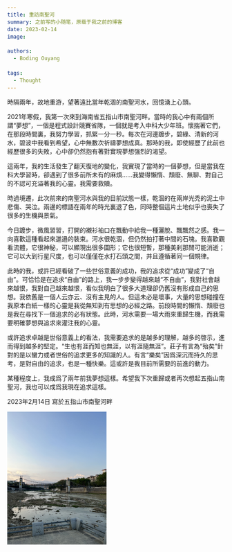 ```yaml
---
title: 重訪南聖河
summary: 之前写的小随笔，原载于我之前的博客
date: 2023-02-14
image:

authors:
  - Boding Ouyang

tags:
  - Thought
---
```


時隔兩年，故地重游，望著遠比當年乾涸的南聖河水，回憶湧上心頭。

2021年寒假，我第一次來到海南省五指山市南聖河畔。當時的我心中有兩個所謂“夢想”，一個是程式設計競賽省隊，一個就是考入中科大少年班。懷揣著它們，在那段時間裏，我努力學習，抓緊一分一秒。每次在河邊踱步，碧綠、清新的河水，碧波中我看到希望，心中無數次祈禱夢想成真。那時的我，即使經歷了此前也經歷很多的失敗，心中卻仍然抱有著對實現夢想强烈的渴望。

這兩年，我的生活發生了翻天復地的變化，我實現了當時的一個夢想，但是當我在科大學習時，卻遇到了很多前所未有的麻煩……我變得懶惰、頹廢、無聊、對自己的不認可充溢著我的心靈。我需要救贖。

時過境遷，此次前來的南聖河水與我的目前狀態一樣，乾涸的在兩岸光禿的泥土中悲傷、哭泣。兩邊的標語在兩年的時光裏退了色，同時整個這片土地似乎也喪失了很多的生機與景氣。

今日踱步，微風習習，打開的襯衫袖口在飄動中給我一種灑脫、飄飄然之感。我一向喜歡這種看起來邋遢的裝束。河水很乾涸，但仍然拍打著中間的石塊。我喜歡觀看流體，它很神秘，可以顯現出很多圖形；它也很短暫，那種美刹那閒可能消逝；它可以大到行星尺度，也可以僅僅在水打石頭之間，并且遵循著同一個規律。

此時的我，或許已經看破了一些世俗意義的成功，我的追求從“成功”變成了“自由”。可恰恰是在追求“自由”的路上，我一步步變得越來越“不自由”，我對社會越來越恨，我對自己越來越恨，看似我明白了很多大道理卻仍舊沒有形成自己的思想。我依舊是一個人云亦云、沒有主見的人。但這未必是壞事，大量的思想碰撞在我原本白紙一樣的心靈是我從無知到有思想的必經之路。前段時間的懶惰、頹廢也是我在尋找下一個追求的必有狀態。此時，河水需要一場大雨來重歸生機，而我需要明確夢想與追求來灌注我的心靈。

或許追求卓越是世俗意義上的看法，我需要追求的是越多的理解，越多的啓示，進而得到越多的堅定。“生也有涯而知也無涯，以有涯隨無涯”。莊子有言為“殆矣”針對的是以蠻力或者世俗的追求更多的知識的人。有言“樂矣”因爲深沉而持久的思考，是對自由的追求，也是一種快樂。這或許是我目前所需要的前進的動力。

某種程度上，我成爲了兩年前我夢想這樣。希望我下次重歸或者再次想起五指山南聖河，我也可以成爲我現在追求這樣。

2023年2月14日 寫於五指山市南聖河畔

<img src="pics/2.jpg" alt="image" style="zoom:30%;" />